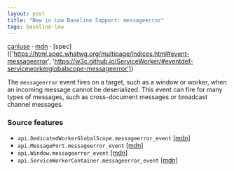 ```yaml
---
layout: post
title: "New in Low Baseline Support: messageerror"
tags: baseline-low
---
```


[caniuse](https://caniuse.com/?search=messageerror) · [mdn](https://developer.mozilla.org/en-US/search?q=messageerror) · [spec](['https://html.spec.whatwg.org/multipage/indices.html#event-messageerror', 'https://w3c.github.io/ServiceWorker/#eventdef-serviceworkerglobalscope-messageerror'])

The `messageerror` event fires on a target, such as a window or worker, when an incoming message cannot be deserialized. This event can fire for many types of messages, such as cross-document messages or broadcast channel messages.

### Source features

- ``api.DedicatedWorkerGlobalScope.messageerror_event`` [[mdn]](https://developer.mozilla.org/en-US/search?q=api.DedicatedWorkerGlobalScope.messageerror_event)
- ``api.MessagePort.messageerror_event`` [[mdn]](https://developer.mozilla.org/en-US/search?q=api.MessagePort.messageerror_event)
- ``api.Window.messageerror_event`` [[mdn]](https://developer.mozilla.org/en-US/search?q=api.Window.messageerror_event)
- ``api.ServiceWorkerContainer.messageerror_event`` [[mdn]](https://developer.mozilla.org/en-US/search?q=api.ServiceWorkerContainer.messageerror_event)
